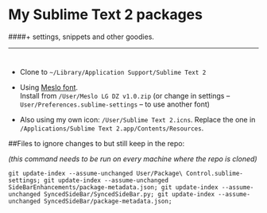 # My Sublime Text 2 packages

####+ settings, snippets and other goodies.

---
#  

- Clone to `~/Library/Application Support/Sublime Text 2`  

- Using [Meslo font](https://github.com/andreberg/Meslo-Font).  
	Install from `/User/Meslo LG DZ v1.0.zip` (or change in settings – `User/Preferences.sublime-settings` – to use another font)  

- Also using my own icon: `/User/Sublime Text 2.icns`. Replace the one in `/Applications/Sublime Text 2.app/Contents/Resources`.


##Files to ignore changes to but still keep in the repo: 

*(this command needs to be run on every machine where the repo is cloned)*

	git update-index --assume-unchanged User/Package\ Control.sublime-settings; git update-index --assume-unchanged SideBarEnhancements/package-metadata.json; git update-index --assume-unchanged SyncedSideBar/SyncedSideBar.py; git update-index --assume-unchanged SyncedSideBar/package-metadata.json;
